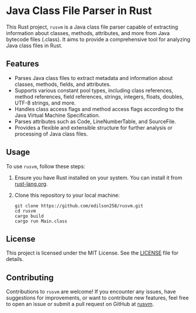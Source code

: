 # Java Class File Parser in Rust

This Rust project, `rusvm` is a Java class file parser capable of extracting information about classes, methods, attributes, and more from Java bytecode files (.class). It aims to provide a comprehensive tool for analyzing Java class files in Rust.

## Features

- Parses Java class files to extract metadata and information about classes, methods, fields, and attributes.
- Supports various constant pool types, including class references, method references, field references, strings, integers, floats, doubles, UTF-8 strings, and more.
- Handles class access flags and method access flags according to the Java Virtual Machine Specification.
- Parses attributes such as Code, LineNumberTable, and SourceFile.
- Provides a flexible and extensible structure for further analysis or processing of Java class files.

## Usage

To use `rusvm`, follow these steps:

1. Ensure you have Rust installed on your system. You can install it from [rust-lang.org](https://www.rust-lang.org/).

2. Clone this repository to your local machine:

   ```shell
   git clone https://github.com/edilson258/rusvm.git
   cd rusvm
   cargo build
   cargo run Main.class
   ```

## License

This project is licensed under the MIT License. See the [LICENSE](LICENSE) file for details.

## Contributing

Contributions to `rusvm` are welcome! If you encounter any issues, have suggestions for improvements, or want to contribute new features, feel free to open an issue or submit a pull request on GitHub at [rusvm](https://github.com/yourusername/rusvm).
